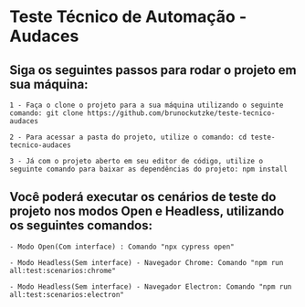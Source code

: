 # Teste Técnico de Automação - Audaces

## Siga os seguintes passos para rodar o projeto em sua máquina:
    1 - Faça o clone o projeto para a sua máquina utilizando o seguinte comando: git clone https://github.com/brunockutzke/teste-tecnico-audaces
    
    2 - Para acessar a pasta do projeto, utilize o comando: cd teste-tecnico-audaces
    
    3 - Já com o projeto aberto em seu editor de código, utilize o seguinte comando para baixar as dependências do projeto: npm install 

## Você poderá executar os cenários de teste do projeto nos modos Open e Headless, utilizando os seguintes comandos:
    - Modo Open(Com interface) : Comando "npx cypress open"  
    
    - Modo Headless(Sem interface) - Navegador Chrome: Comando "npm run all:test:scenarios:chrome" 
    
    - Modo Headless(Sem interface) - Navegador Electron: Comando "npm run all:test:scenarios:electron"